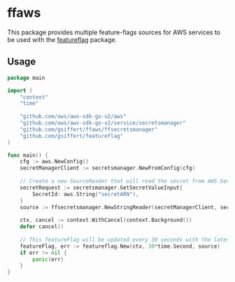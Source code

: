 # ffaws

This package provides multiple feature-flags sources for AWS services to be used with the [featureflag](https://github.com/gsiffert/featureflag) package.

## Usage

```go
package main

import (
    "context"
    "time"
	
    "github.com/aws/aws-sdk-go-v2/aws"
    "github.com/aws/aws-sdk-go-v2/service/secretsmanager"
    "github.com/gsiffert/ffaws/ffsecretsmanager"
    "github.com/gsiffert/featureflag"
)

func main() {
    cfg := aws.NewConfig()
    secretManagerClient := secretsmanager.NewFromConfig(cfg)
    
    // Create a new SourceReader that will read the secret from AWS Secret Manager.
    secretRequest := secretsmanager.GetSecretValueInput{
        SecretId: aws.String("secretARN"),
    }
    source := ffsecretsmanager.NewStringReader(secretManagerClient, secretRequest)
    
    ctx, cancel := context.WithCancel(context.Background())
    defer cancel()
    
    // This featureFlag will be updated every 30 seconds with the latest secret from AWS Secret Manager.
    featureFlag, err := featureflag.New(ctx, 30*time.Second, source)
    if err != nil {
        panic(err)
    }
}
```
